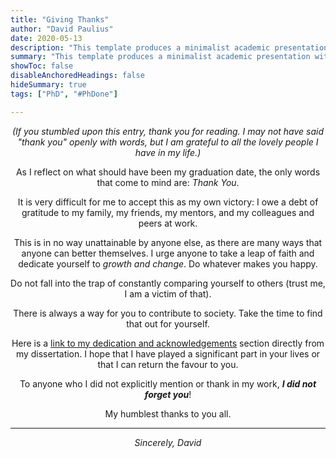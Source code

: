 ```yaml
---
title: "Giving Thanks" 
author: "David Paulius"
date: 2020-05-13
description: "This template produces a minimalist academic presentation with LaTeX Beamer." 
summary: "This template produces a minimalist academic presentation with LaTeX Beamer." 
showToc: false
disableAnchoredHeadings: false
hideSummary: true
tags: ["PhD", "#PhDone"]

---
```


<center>
<i>(If you stumbled upon this entry, thank you for reading. I may not have said "thank you" openly with words, but I am grateful to all the lovely people I have in my life.)</i>
<center>

As I reflect on what should have been my graduation date, the only words that come to mind are: <i>Thank You</i>. 

It is very difficult for me to accept this as my own victory: I owe a debt of gratitude to my family, my friends, my mentors, and my colleagues and peers at work.

This is in no way unattainable by anyone else, as there are many ways that anyone can better themselves. 
I urge anyone to take a leap of faith and dedicate yourself to <i>growth and change</i>. Do whatever makes you happy. 

Do not fall into the trap of constantly comparing yourself to others (trust me, I am a victim of that). 

There is always a way for you to contribute to society. Take the time to find that out for yourself.

Here is a <a href="https://drive.google.com/file/d/1kFjwMRgsF_hbBAoiRTMAshy5D8asq7n_/view?usp=drive_link" target="_blank">link to my dedication and acknowledgements</a> section directly from my dissertation. I hope that I have played a significant part in your lives or that I can return the favour to you.

To anyone who I did not explicitly mention or thank in my work, <i><b>I did not forget you</b></i>!

My humblest thanks to you all.

---

<center>
<i>Sincerely, David</i>
</center>